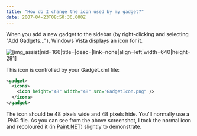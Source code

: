 ```yaml
---
title: "How do I change the icon used by my gadget?"
date: 2007-04-23T08:50:36.000Z
---
```

When you add a new gadget to the sidebar (by right-clicking and selecting "Add Gadgets..."), Windows Vista displays an icon for it.

![[img_assist|nid=166|title=|desc=|link=none|align=left|width=640|height=281]](/broken-image-link)

This icon is controlled by your Gadget.xml file:

```xml
<gadget>
  <icons>
    <icon height="48" width="48" src="GadgetIcon.png" />
  </icons>
</gadget>
```

The icon should be 48 pixels wide and 48 pixels hide. You'll normally use a .PNG file. As you can see from the above screenshot, I took the normal icon and recoloured it (in [Paint.NET](http://www.getpaint.net/)) slightly to demonstrate.
